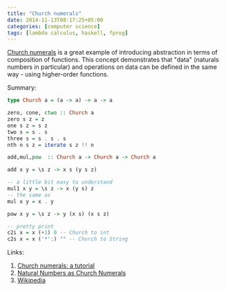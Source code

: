 ```yaml
---
title: "Church numerals"
date: 2014-11-13T08:17:25+05:00
categories: [computer science]
tags: [lambda calculus, haskell, fprog]
---
```

[Church numerals](http://en.wikipedia.org/wiki/Church_encoding) is a great example of introducing abstraction in terms of composition of functions. This concept demonstrates that "data" (naturals numbers in particular) and operations on data can be defined in the same way - using higher-order functions.

Summary:

``` haskell
type Church a = (a -> a) -> a -> a

zero, cone, ctwo :: Church a
zero s z = z
one s z = s z
two s = s . s
three s = s . s . s
nth n s z = iterate s z !! n

add,mul,pow  :: Church a -> Church a -> Church a

add x y = \s z -> x s (y s z)

-- a little bit easy to understand
mul1 x y = \s z -> x (y s) z
-- the same as
mul x y = x . y

pow x y = \s z -> y (x s) (x s z)

-- pretty print
c2i x = x (+1) 0 -- Church to int
c2s x = x ('*':) "" -- Church to String
```
Links:

1. [Church numerals: a tutorial](https://karczmarczuk.users.greyc.fr/Essays/church.html)  
2. [Natural Numbers as Church Numerals](http://www.cs.unc.edu/~stotts/723/Lambda/church.html)  
3. [Wikipedia](http://en.wikipedia.org/wiki/Church_encoding)
